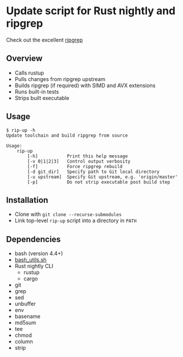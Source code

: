 # Update script for Rust nightly and ripgrep

Check out the excellent [ripgrep](https://github.com/BurntSushi/ripgrep)

## Overview
- Calls rustup
- Pulls changes from ripgrep upstream
- Builds ripgrep (if required) with SIMD and AVX extensions
- Runs built-in tests
- Strips built executable

## Usage
```
$ rip-up -h
Update toolchain and build ripgrep from source

Usage:
	rip-up
		[-h]           Print this help message
		[-v 0|1|2|3]   Control output verbosity
		[-f]           Force ripgrep rebuild
		[-d git_dir]   Specify path to Git local directory
		[-u upstream]  Specify Git upstream, e.g. 'origin/master'
		[-p]           Do not strip executable post build step
```

## Installation

- Clone with `git clone --recurse-submodules`
- Link top-level `rip-up` script into a directory in `PATH`

## Dependencies

- bash (version 4.4+)
- [bash_utils.sh](https://gitlab.com/slaiyer/bash_utils)
- Rust nightly CLI
    - rustup
    - cargo
- git
- grep
- sed
- unbuffer
- env
- basename
- md5sum
- tee
- chmod
- column
- strip

